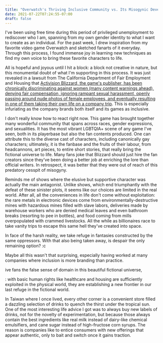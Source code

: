 ```yaml
---
title: "Overwatch's Thriving Inclusive Community vs. Its Misogynic Developer Activision Blizzard"
date: 2021-07-22T07:24:55-07:00
draft: false
---
```


I've been using free time during this period of privileged unemployment to rediscover who I am, spanning from my own gender identity to what I want to create as an individual. For the past week, I drew inspiration from my favorite video game Overwatch and sketched fanarts of it everyday. Through this process, I found immense joy in learning new techniques as find my own voice to bring these favorite characters to life.

All is hopeful and joyous until I hit a block: a block not creative in nature, but this monumental doubt of what I'm supporting in this process. It was just revealed in a lawsuit from The California Department of Fair Employment and Housing that [Activision Blizzard, the game's publisher, has been chronically discriminating against women (many content warnings ahead), denying fair compensation, ignoring rampant sexual harassment, openly passing around nude photos of female employees, and eventually resulting in one of them taking their own life on a company trip](https://twitter.com/jasonschreier/status/1418003549133361156). This is especially infuriating as the company brands both itself and its games as inclusive.

<!--more-->

I don't really know how to react right now. This game has brought together many wonderful community that spans across races, gender expressions, and sexualities. It has the most vibrant LGBTQIA+ scene of any game I've seen, both in its playerbase but also the fan contents produced. One can attribute this to the diverse cast of characters, including canonically gay characters; ultimately, it is the fanbase and the fruits of their labour, from headcannons, art pieces, to entire short stories, that really bring the fictional universe to life. Many fans joke that Blizzard should just hire the fan creators since they've been doing a better job at enriching the lore than official writers. In retrospect, it was better that they were out of reach of this predatory cesspit of misogyny.

Reminds me of shows where the elusive but supportive character was actually the main antagonist. Unlike shows, which end triumphantly with the defeat of these sinister plots, it seems like our choices are limited in the real world. After all, all the conveniences in life don't come without exploitation: the rare metals in electronic devices come from environmentally-destructive mines with hazardous mines filled with slave labors, deliveries made by warehouse workers who are denied medical leaves and even bathroom breaks (resorting to pee in bottles), and food coming from mills overpopulated with crammed livestocks. All the while as billionaires race to take vanity trips to escape this same hell they've created into space.

In face of the harsh reality, we take refuge in fantasies constructed by the same oppressors. With that also being taken away, is despair the only remaining option? :c







Maybe all this wasn't that surprising, especially having worked at many companies where inclusion is more branding than practice.


ive fans the false sense of domain in this beautiful fictional universe,



: with basic human rights like healthcare and housing are sufficiently exploited in the physical world, they are establishing a new frontier in our last refuge in the fictional world.









In Taiwan where I once lived, every other corner is a convenient store filled a dazzling selection of drinks to quench the thirst under the tropical sun. One of the most interesting life advice I got was to always buy new labels of drinks, not for the novelty of experimentation, but because those always contain the best ingredients like real milk instead of dairy-like chemical emulsifiers, and cane sugar instead of high-fructose corn syrups. The reason is companies like to entice consumers with new offerings that appear authentic, only to bait and switch once it gains traction.



